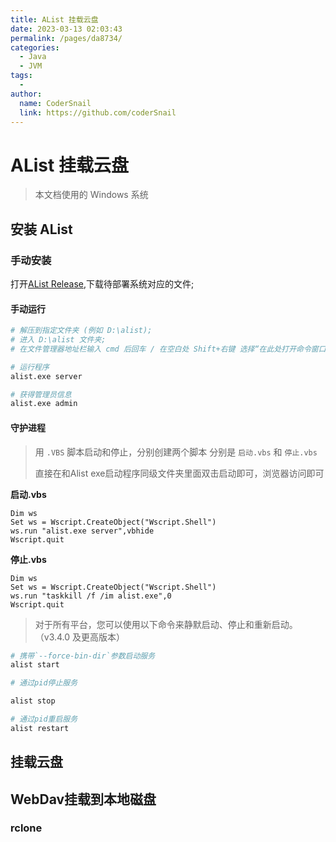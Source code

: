 ```yaml
---
title: AList 挂载云盘
date: 2023-03-13 02:03:43
permalink: /pages/da8734/
categories:
  - Java
  - JVM
tags:
  - 
author: 
  name: CoderSnail
  link: https://github.com/coderSnail
---
```


# AList 挂载云盘

> 本文档使用的 Windows 系统

## 安装 AList

### 手动安装

打开[AList Release](https://github.com/Xhofe/alist/releases),下载待部署系统对应的文件;

#### 手动运行

  ```sh
  # 解压到指定文件夹 (例如 D:\alist);
  # 进入 D:\alist 文件夹;
  # 在文件管理器地址栏输入 cmd 后回车 / 在空白处 Shift+右键 选择“在此处打开命令窗口”;
  
  # 运行程序
  alist.exe server
  
  # 获得管理员信息
  alist.exe admin
  ```
#### 守护进程

> 用 `.VBS` 脚本启动和停止，分别创建两个脚本 分别是 `启动.vbs` 和 `停止.vbs`
>
> 直接在和Alist exe启动程序同级文件夹里面双击启动即可，浏览器访问即可

**启动.vbs**

```vbscript
Dim ws
Set ws = Wscript.CreateObject("Wscript.Shell")
ws.run "alist.exe server",vbhide
Wscript.quit
```

**停止.vbs**

```vbscript
Dim ws
Set ws = Wscript.CreateObject("Wscript.Shell")
ws.run "taskkill /f /im alist.exe",0
Wscript.quit
```



> 对于所有平台，您可以使用以下命令来静默启动、停止和重新启动。 （v3.4.0 及更高版本）

```sh
# 携带`--force-bin-dir`参数启动服务
alist start

# 通过pid停止服务

alist stop

# 通过pid重启服务
alist restart
```



## 挂载云盘

## WebDav挂载到本地磁盘

### rclone


